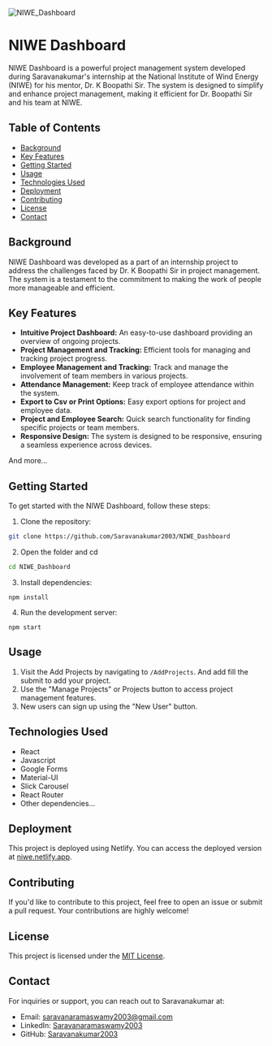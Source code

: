 ![NIWE_Dashboard](https://socialify.git.ci/Saravanakumar2003/NIWE_Dashboard/image?description=1&descriptionEditable=NIWE%20Dashboard%20was%20developed%20as%20a%20part%20of%20an%20internship%20project%20to%20address%20the%20challenges%20faced%20by%20Dr.%20Boopathi%20Sir%20in%20project%20management.&forks=1&issues=1&language=1&name=1&owner=1&pattern=Solid&pulls=1&stargazers=1&theme=Dark)

# NIWE Dashboard

NIWE Dashboard is a powerful project management system developed during Saravanakumar's internship at the National Institute of Wind Energy (NIWE) for his mentor, Dr. K Boopathi Sir. The system is designed to simplify and enhance project management, making it efficient for Dr. Boopathi Sir and his team at NIWE.

## Table of Contents

- [Background](#background)
- [Key Features](#key-features)
- [Getting Started](#getting-started)
- [Usage](#usage)
- [Technologies Used](#technologies-used)
- [Deployment](#deployment)
- [Contributing](#contributing)
- [License](#license)
- [Contact](#contact)

## Background

NIWE Dashboard was developed as a part of an internship project to address the challenges faced by Dr. K Boopathi Sir in project management. The system is a testament to the commitment to making the work of people more manageable and efficient.

## Key Features

- **Intuitive Project Dashboard:** An easy-to-use dashboard providing an overview of ongoing projects.
- **Project Management and Tracking:** Efficient tools for managing and tracking project progress.
- **Employee Management and Tracking:** Track and manage the involvement of team members in various projects.
- **Attendance Management:** Keep track of employee attendance within the system.
- **Export to Csv or Print Options:** Easy export options for project and employee data.
- **Project and Employee Search:** Quick search functionality for finding specific projects or team members.
- **Responsive Design:** The system is designed to be responsive, ensuring a seamless experience across devices.

And more...

##  Getting Started

To get started with the NIWE Dashboard, follow these steps:

1. Clone the repository: 
```bash
git clone https://github.com/Saravanakumar2003/NIWE_Dashboard
```
2. Open the folder and cd
```bash
cd NIWE_Dashboard
```
3. Install dependencies: 
```
npm install
```
4. Run the development server: 
```
npm start
```
## Usage

1. Visit the Add Projects by navigating to `/AddProjects`. And add fill the submit to add your project.
2. Use the "Manage Projects" or Projects button to access project management features.
3. New users can sign up using the "New User" button.

## Technologies Used

- React
- Javascript
- Google Forms
- Material-UI
- Slick Carousel
- React Router
- Other dependencies...


## Deployment

This project is deployed using Netlify. You can access the deployed version at [niwe.netlify.app](https://niwe.netlify.app).

## Contributing

If you'd like to contribute to this project, feel free to open an issue or submit a pull request. Your contributions are highly welcome!

## License

This project is licensed under the [MIT License](LICENSE).

## Contact

For inquiries or support, you can reach out to Saravanakumar at:
- Email: saravanaramaswamy2003@gmail.com
- LinkedIn: [Saravanaramaswamy2003](https://www.linkedin.com/in/saravanaramaswamy2003/)
- GitHub: [Saravanakumar2003](https://github.com/Saravanakumar2003)
        
